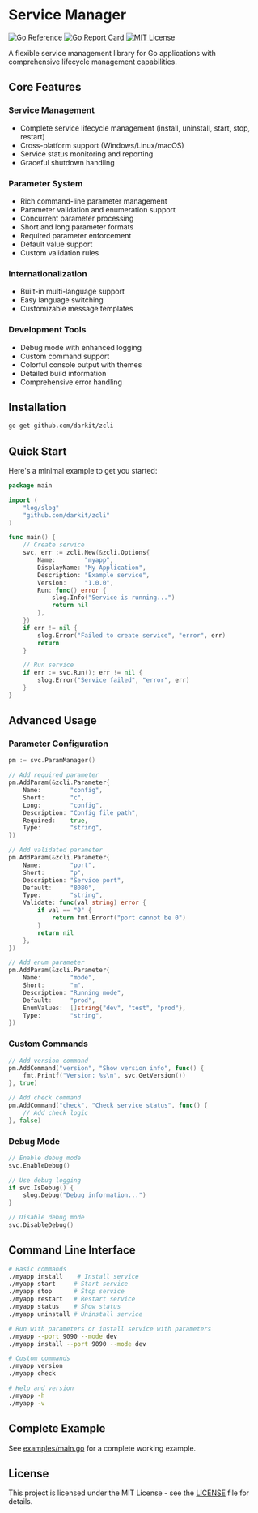 # Service Manager

[![Go Reference](https://pkg.go.dev/badge/github.com/darkit/zcli.svg)](https://pkg.go.dev/github.com/darkit/zcli)
[![Go Report Card](https://goreportcard.com/badge/github.com/darkit/zcli)](https://goreportcard.com/report/github.com/darkit/zcli)
[![MIT License](https://img.shields.io/badge/license-MIT-blue.svg)](https://github.com/darkit/zcli/blob/master/LICENSE)

A flexible service management library for Go applications with comprehensive lifecycle management capabilities.

## Core Features

### Service Management
- Complete service lifecycle management (install, uninstall, start, stop, restart)
- Cross-platform support (Windows/Linux/macOS)
- Service status monitoring and reporting
- Graceful shutdown handling

### Parameter System
- Rich command-line parameter management
- Parameter validation and enumeration support
- Concurrent parameter processing
- Short and long parameter formats
- Required parameter enforcement
- Default value support
- Custom validation rules

### Internationalization
- Built-in multi-language support
- Easy language switching
- Customizable message templates

### Development Tools
- Debug mode with enhanced logging
- Custom command support
- Colorful console output with themes
- Detailed build information
- Comprehensive error handling

## Installation

```bash
go get github.com/darkit/zcli
```

## Quick Start

Here's a minimal example to get you started:

```go
package main

import (
    "log/slog"
    "github.com/darkit/zcli"
)

func main() {
    // Create service
    svc, err := zcli.New(&zcli.Options{
        Name:        "myapp",
        DisplayName: "My Application",
        Description: "Example service",
        Version:     "1.0.0",
        Run: func() error {
            slog.Info("Service is running...")
            return nil
        },
    })
    if err != nil {
        slog.Error("Failed to create service", "error", err)
        return
    }

    // Run service
    if err := svc.Run(); err != nil {
        slog.Error("Service failed", "error", err)
    }
}
```

## Advanced Usage

### Parameter Configuration

```go
pm := svc.ParamManager()

// Add required parameter
pm.AddParam(&zcli.Parameter{
    Name:        "config",
    Short:       "c",
    Long:        "config",
    Description: "Config file path",
    Required:    true,
    Type:        "string",
})

// Add validated parameter
pm.AddParam(&zcli.Parameter{
    Name:        "port",
    Short:       "p",
    Description: "Service port",
    Default:     "8080",
    Type:        "string",
    Validate: func(val string) error {
        if val == "0" {
            return fmt.Errorf("port cannot be 0")
        }
        return nil
    },
})

// Add enum parameter
pm.AddParam(&zcli.Parameter{
    Name:        "mode",
    Short:       "m",
    Description: "Running mode",
    Default:     "prod",
    EnumValues:  []string{"dev", "test", "prod"},
    Type:        "string",
})
```

### Custom Commands

```go
// Add version command
pm.AddCommand("version", "Show version info", func() {
    fmt.Printf("Version: %s\n", svc.GetVersion())
}, true)

// Add check command
pm.AddCommand("check", "Check service status", func() {
    // Add check logic
}, false)
```

### Debug Mode

```go
// Enable debug mode
svc.EnableDebug()

// Use debug logging
if svc.IsDebug() {
    slog.Debug("Debug information...")
}

// Disable debug mode
svc.DisableDebug()
```

## Command Line Interface

```bash
# Basic commands
./myapp install    # Install service
./myapp start     # Start service
./myapp stop      # Stop service
./myapp restart   # Restart service
./myapp status    # Show status
./myapp uninstall # Uninstall service

# Run with parameters or install service with parameters
./myapp --port 9090 --mode dev
./myapp install --port 9090 --mode dev

# Custom commands
./myapp version
./myapp check

# Help and version
./myapp -h
./myapp -v
```

## Complete Example

See [examples/main.go](examples/main.go) for a complete working example.

## License

This project is licensed under the MIT License - see the [LICENSE](LICENSE) file for details.